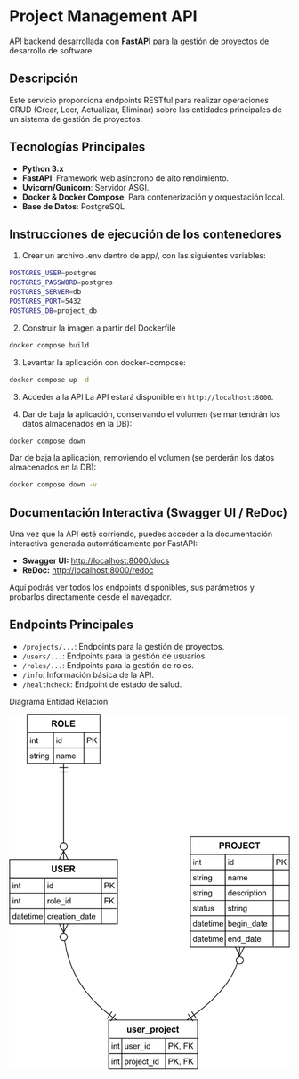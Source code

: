 # Project Management API

API backend desarrollada con **FastAPI** para la gestión de proyectos de desarrollo de software.

## Descripción

Este servicio proporciona endpoints RESTful para realizar operaciones CRUD (Crear, Leer, Actualizar, Eliminar) sobre las entidades principales de un sistema de gestión de proyectos.

## Tecnologías Principales

*   **Python 3.x**
*   **FastAPI**: Framework web asíncrono de alto rendimiento.
*   **Uvicorn/Gunicorn**: Servidor ASGI.
*   **Docker & Docker Compose**: Para contenerización y orquestación local.
*   **Base de Datos**: PostgreSQL

## Instrucciones de ejecución de los contenedores

1. Crear un archivo .env dentro de app/, con las siguientes variables:
```bash
POSTGRES_USER=postgres
POSTGRES_PASSWORD=postgres
POSTGRES_SERVER=db
POSTGRES_PORT=5432
POSTGRES_DB=project_db
```
2. Construir la imagen a partir del Dockerfile
```bash
docker compose build
```
3. Levantar la aplicación con docker-compose:
```bash
docker compose up -d
```
3. Acceder a la API
La API estará disponible en `http://localhost:8000`.

5. Dar de baja la aplicación, conservando el volumen (se mantendrán los datos almacenados en la DB):
```bash
docker compose down
```
Dar de baja la aplicación, removiendo el volumen (se perderán los datos almacenados en la DB):
```bash
docker compose down -v
```

## Documentación Interactiva (Swagger UI / ReDoc)

Una vez que la API esté corriendo, puedes acceder a la documentación interactiva generada automáticamente por FastAPI:

*   **Swagger UI:** [http://localhost:8000/docs](http://localhost:8000/docs)
*   **ReDoc:** [http://localhost:8000/redoc](http://localhost:8000/redoc)

Aquí podrás ver todos los endpoints disponibles, sus parámetros y probarlos directamente desde el navegador.

## Endpoints Principales

*   `/projects/...`: Endpoints para la gestión de proyectos.
*   `/users/...`: Endpoints para la gestión de usuarios.
*   `/roles/...`: Endpoints para la gestión de roles.
*   `/info`: Información básica de la API.
*   `/healthcheck`: Endpoint de estado de salud.

Diagrama Entidad Relación

![DER](api_service/docs/erd.jpg)
